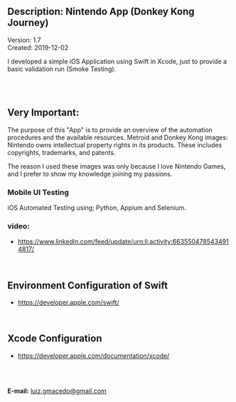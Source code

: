 ## Description: Nintendo App (Donkey Kong Journey)  <br>
Version: 1.7 <br>
Created: 2019-12-02 <br>

I developed a simple iOS Application using Swift in Xcode, just to provide a basic validation run (Smoke Testing).

<br>
<br>

## Very Important: ## 
The purpose of this "App" is to provide an overview of the automation procedures and the available resources.
Metroid and Donkey Kong images: Nintendo owns intellectual property rights in its products. These includes copyrights, trademarks, and patents.

The reason I used these images was only because I love Nintendo Games, and I prefer to show my knowledge joining my passions.

### Mobile UI Testing <br>
iOS Automated Testing using; Python, Appium and Selenium.

### video: <br> 
 - https://www.linkedin.com/feed/update/urn:li:activity:6635504785434914817/

<br>

## Environment Configuration of Swift ##
 - https://developer.apple.com/swift/

<br>

## Xcode Configuration ##
 - https://developer.apple.com/documentation/xcode/
              
<br>
<br>

**E-mail:** luiz.gmacedo@gmail.com

